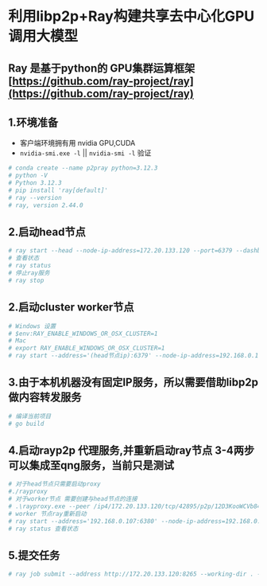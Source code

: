 # 利用libp2p+Ray构建共享去中心化GPU 调用大模型
## Ray 是基于python的 GPU集群运算框架 [https://github.com/ray-project/ray](https://github.com/ray-project/ray)
## 1.环境准备
- 客户端环境拥有用 nvidia GPU,CUDA
- `nvidia-smi.exe -l` || `nvidia-smi -l` 验证
```bash
# conda create --name p2pray python=3.12.3
# python -V
# Python 3.12.3
# pip install 'ray[default]'
# ray --version
# ray, version 2.44.0
```
## 2.启动head节点
```bash
# ray start --head --node-ip-address=172.20.133.120 --port=6379 --dashboard-host=172.20.133.120--dashboard-port=8265
# 查看状态
# ray status
# 停止ray服务
# ray stop
```
## 2.启动cluster worker节点
```bash
# Windows 设置
# $env:RAY_ENABLE_WINDOWS_OR_OSX_CLUSTER=1
# Mac
# export RAY_ENABLE_WINDOWS_OR_OSX_CLUSTER=1
# ray start --address='(head节点ip):6379' --node-ip-address=192.168.0.107 --dashboard-port=8265
```
## 3.由于本机机器没有固定IP服务，所以需要借助libp2p 做内容转发服务
```bash
# 编译当前项目
# go build
```
## 4.启动rayp2p 代理服务,并重新启动ray节点 3-4两步可以集成至qng服务，当前只是测试
```bash
# 对于head节点只需要启动proxy
#./rayproxy
# 对于worker节点 需要创建与head节点的连接
# .\rayproxy.exe --peer /ip4/172.20.133.120/tcp/42895/p2p/12D3KooWCVb84GmLUpV1uwc6uHKsJxj8JHTwJiNshmTj3pjBeque --localproxy 192.168.0.107:6380
# worker 节点ray重新启动
# ray start --address='192.168.0.107:6380' --node-ip-address=192.168.0.107 --dashboard-port=8265
# ray status 查看状态
```
## 5.提交任务
```bash
# ray job submit --address http://172.20.133.120:8265 --working-dir . -- python task.py
```
